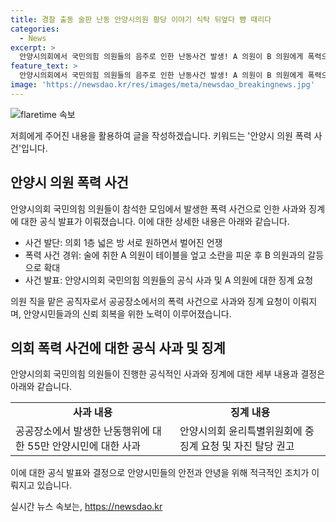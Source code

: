 ```yaml
---
title: 경찰 출동 술판 난동 안양시의원 황당 이야기 식탁 뒤엎다 뺨 때리다
categories:
  - News
excerpt: >
  안양시의회에서 국민의힘 의원들의 음주로 인한 난동사건 발생! A 의원이 B 의원에게 폭력으로 이어져 다른 의원까지 다쳐, 안양시민들이 분노합니다. 의회 공식 사과와 중징계 요청, 자진 탈당까지 - 사건의 전말
feature_text: >
  안양시의회에서 국민의힘 의원들의 음주로 인한 난동사건 발생! A 의원이 B 의원에게 폭력으로 이어져 다른 의원까지 다쳐, 안양시민들이 분노합니다. 의회 공식 사과와 중징계 요청, 자진 탈당까지 - 사건의 전말
image: 'https://newsdao.kr/res/images/meta/newsdao_breakingnews.jpg'
---
```


<p><img src="https://newsdao.kr/res/images/meta/newsdao_breakingnews.jpg" alt="flaretime 속보" /></p>

<p>저희에게 주어진 내용을 활용하여 글을 작성하겠습니다. 키워드는 '안양시 의원 폭력 사건'입니다. </p>

<h2 data-ke-size="size26">안양시 의원 폭력 사건</h2>

<p>안양시의회 국민의힘 의원들이 참석한 모임에서 발생한 폭력 사건으로 인한 사과와 징계에 대한 공식 발표가 이뤄졌습니다. 이에 대한 상세한 내용은 아래와 같습니다.</p>

<ul>
  <li>사건 발단: 의회 1층 넓은 방 서로 원하면서 벌어진 언쟁</li>
  <li>폭력 사건 경위: 술에 취한 A 의원이 테이블을 엎고 소란을 피운 후 B 의원과의 갈등으로 확대</li>
  <li>사건 발표: 안양시의회 국민의힘 의원들의 공식 사과 및 A 의원에 대한 징계 요청</li>
</ul>

<p>의원 직을 맡은 공직자로서 공공장소에서의 폭력 사건으로 사과와 징계 요청이 이뤄지며, 안양시민들과의 신뢰 회복을 위한 노력이 이루어졌습니다.</p>

<h2 data-ke-size="size26">의회 폭력 사건에 대한 공식 사과 및 징계</h2>

<p>안양시의회 국민의힘 의원들이 진행한 공식적인 사과와 징계에 대한 세부 내용과 결정은 아래와 같습니다.</p>

<table>
  <tr>
    <td style="text-align: center; height: 17px;"><b>사과 내용</b></td>
    <td style="text-align: center; height: 17px;"><b>징계 내용</b></td>
  </tr>
  <tr>
    <td>공공장소에서 발생한 난동행위에 대한 55만 안양시민에 대한 사과</td>
    <td>안양시의회 윤리특별위원회에 중징계 요청 및 자진 탈당 권고</td>
  </tr>
</table>

<p>이에 대한 공식 발표와 결정으로 안양시민들의 안전과 안녕을 위해 적극적인 조치가 이뤄지고 있습니다.</p>
실시간 뉴스 속보는, <a href="https://newsdao.kr" rel="dofollow">https://newsdao.kr</a>


